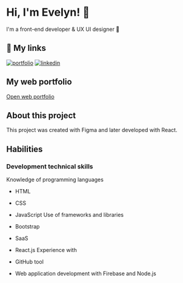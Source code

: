 # Hi, I'm Evelyn! 👋 
I'm a front-end developer & UX UI designer 🚀

## 🔗 My links
[![portfolio](https://img.shields.io/badge/my_portfolio-000?style=for-the-badge&logo=ko-fi&logoColor=white)](https://github.com/EvelynFernandez93)
[![linkedin](https://img.shields.io/badge/linkedin-0A66C2?style=for-the-badge&logo=linkedin&logoColor=white)](https://www.linkedin.com/in/evelyn-fernandez-663995255/)
## My web portfolio 

[Open web portfolio](https://portfolio-ef-43dq.vercel.app/)

## About this project

This project was created with Figma and later developed with React.

## Habilities 

### Development technical skills 
 Knowledge of programming languages 
- HTML
 - CSS 
- JavaScript 
Use of frameworks and libraries
- Bootstrap 
- SaaS 
- React.js 
Experience with 

- GitHub tool 
- Web application development with Firebase and Node.js

